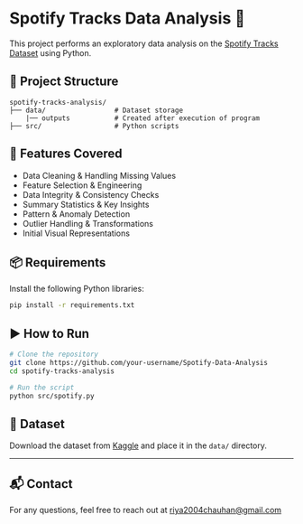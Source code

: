 # Spotify Tracks Data Analysis 🎵

This project performs an exploratory data analysis on the [Spotify Tracks Dataset](https://www.kaggle.com/datasets/maharshipandya/-spotify-tracks-dataset) using Python.

## 🔧 Project Structure

```
spotify-tracks-analysis/
├── data/                 # Dataset storage
    |── outputs           # Created after execution of program 
├── src/                  # Python scripts 
```

## 🧪 Features Covered

- Data Cleaning & Handling Missing Values
- Feature Selection & Engineering
- Data Integrity & Consistency Checks
- Summary Statistics & Key Insights
- Pattern & Anomaly Detection
- Outlier Handling & Transformations
- Initial Visual Representations

## 📦 Requirements

Install the following Python libraries:

```bash
pip install -r requirements.txt
```

## ▶️ How to Run

```bash
# Clone the repository
git clone https://github.com/your-username/Spotify-Data-Analysis
cd spotify-tracks-analysis

# Run the script
python src/spotify.py
```

## 📁 Dataset

Download the dataset from [Kaggle](https://www.kaggle.com/datasets/maharshipandya/-spotify-tracks-dataset) and place it in the `data/` directory.

---

## 📬 Contact

For any questions, feel free to reach out at riya2004chauhan@gmail.com

